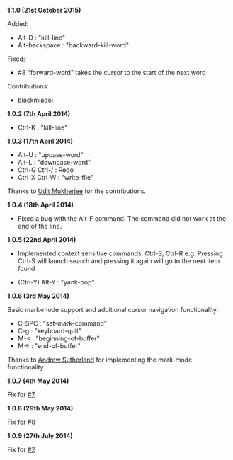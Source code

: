 **1.1.0     (21st October 2015)**

Added:

*  Alt-D                :   "kill-line"
*  Alt-backspace        :   "backward-kill-word"

Fixed:

- #8 "forward-word" takes the cursor to the start of the next word

Contributions:
- [blackmiaool](https://github.com/blackmiaool)

**1.0.2     (7th April 2014)**

*  Ctrl-K               :   "kill-line"


**1.0.3   (17th April 2014)**

*   Alt-U               :   "upcase-word"
*   Alt-L               :   "downcase-word"
*   Ctrl-G Ctrl-/       :   Redo
*   Ctrl-X Ctrl-W       :   "write-file"

Thanks to [Udit Mukherjee](https://github.com/uditmukherjee457) for the contributions.


**1.0.4   (18th April 2014)**

*   Fixed a bug with the Alt-F command. The command did not work at the end of the line.


**1.0.5   (22nd April 2014)**

*   Implemented context sensitive commands: Ctrl-S, Ctrl-R
    e.g. Pressing Ctrl-S will launch search and pressing it again will go to the next item found

*   (Ctrl-Y) Alt-Y      :   "yank-pop"


**1.0.6   (3rd May 2014)**

Basic mark-mode support and additional cursor navigation functionality.

*   C-SPC               :   "set-mark-command"
*   C-g                 :   "keyboard-quit"
*   M-<                 :   "beginning-of-buffer"
*   M->                 :   "end-of-buffer"

Thanks to [Andrew Sutherland](https://github.com/asutherland) for implementing the mark-mode functionality.


**1.0.7   (4th May 2014)**

Fix for [#7](https://github.com/ahmadnazir/brackets-emacs/issues/7)

**1.0.8   (29th May 2014)**

Fix for [#8](https://github.com/ahmadnazir/brackets-emacs/issues/8)

**1.0.9   (27th July 2014)**

Fix for [#2](https://github.com/ahmadnazir/brackets-emacs/issues/2)
